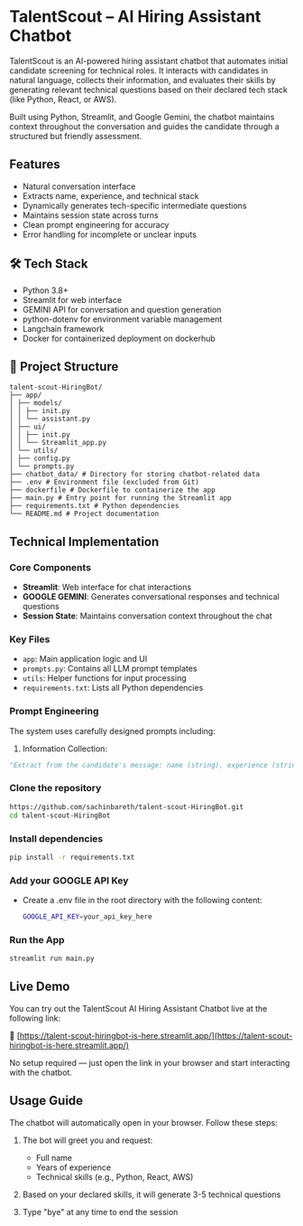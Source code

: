 # TalentScout – AI Hiring Assistant Chatbot

TalentScout is an AI-powered hiring assistant chatbot that automates initial candidate screening for technical roles. It interacts with candidates in natural language, collects their information, and evaluates their skills by generating relevant technical questions based on their declared tech stack (like Python, React, or AWS).

Built using Python, Streamlit, and Google Gemini, the chatbot maintains context throughout the conversation and guides the candidate through a structured but friendly assessment.

## Features

-  Natural conversation interface
-  Extracts name, experience, and technical stack
-  Dynamically generates tech-specific intermediate questions
-  Maintains session state across turns
-  Clean prompt engineering for accuracy
-  Error handling for incomplete or unclear inputs

## 🛠 Tech Stack

- Python 3.8+
- Streamlit for web interface
- GEMINI API for conversation and question generation
- python-dotenv for environment variable management
- Langchain framework
- Docker for containerized deployment on dockerhub

## 📂 Project Structure
```
talent-scout-HiringBot/
├── app/
│ ├── models/
│ │ ├── init.py
│ │ └── assistant.py
│ ├── ui/
│ │ ├── init.py
│ │ └── Streamlit_app.py
│ └── utils/
│ ├── config.py
│ └── prompts.py
├── chatbot_data/ # Directory for storing chatbot-related data
├── .env # Environment file (excluded from Git)
├── dockerfile # Dockerfile to containerize the app
├── main.py # Entry point for running the Streamlit app
├── requirements.txt # Python dependencies
└── README.md # Project documentation
```

## Technical Implementation
### Core Components
- **Streamlit**: Web interface for chat interactions
- **GOOGLE GEMINI**: Generates conversational responses and technical questions
- **Session State**: Maintains conversation context throughout the chat

### Key Files
- `app`: Main application logic and UI
- `prompts.py`: Contains all LLM prompt templates
- `utils`: Helper functions for input processing
- `requirements.txt`: Lists all Python dependencies

### Prompt Engineering
The system uses carefully designed prompts including:

1. Information Collection:
```python
"Extract from the candidate's message: name (string), experience (string), and tech stack (list) etc. Return as JSON."
```

### Clone the repository

```bash
https://github.com/sachinbareth/talent-scout-HiringBot.git
cd talent-scout-HiringBot
```
### Install dependencies
```bash
pip install -r requirements.txt
```

### Add your GOOGLE API Key
- Create a .env file in the root directory with the following content:
  
  ```bash
  GOOGLE_API_KEY=your_api_key_here
  ```

### Run the App

```bash
streamlit run main.py
```
## Live Demo

You can try out the TalentScout AI Hiring Assistant Chatbot live at the following link:

🔗 [https://talent-scout-hiringbot-is-here.streamlit.app/](https://talent-scout-hiringbot-is-here.streamlit.app/)

No setup required — just open the link in your browser and start interacting with the chatbot.

## Usage Guide
The chatbot will automatically open in your browser. Follow these steps:

1. The bot will greet you and request:
   - Full name
   - Years of experience
   - Technical skills (e.g., Python, React, AWS)

2. Based on your declared skills, it will generate 3-5 technical questions

3. Type "bye" at any time to end the session
  
